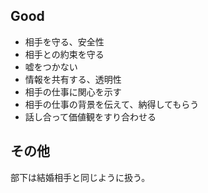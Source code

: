 ## Good

- 相手を守る、安全性
- 相手との約束を守る
- 嘘をつかない
- 情報を共有する、透明性
- 相手の仕事に関心を示す
- 相手の仕事の背景を伝えて、納得してもらう
- 話し合って価値観をすり合わせる

## その他

部下は結婚相手と同じように扱う。
